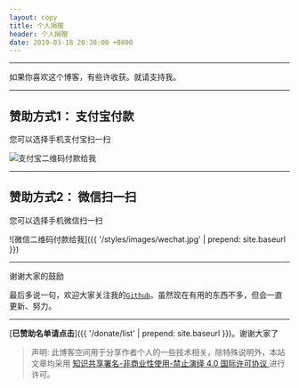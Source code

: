 ```yaml
---
layout: copy
title: 个人捐赠
header: 个人捐赠
date: 2019-03-18 20:30:00 +0800
---
```



-----------------------------------------

如果你喜欢这个博客，有些许收获。就请支持我。

-----------------------------------------

## 赞助方式1： 支付宝付款

您可以选择手机支付宝扫一扫

<img src="{{ '/styles/images/zhifubao.jpg' | prepend: site.baseurl }}" alt="支付宝二维码付款给我" />

-----------------------------------------

## 赞助方式2： 微信扫一扫

您可以选择手机微信扫一扫

![微信二维码付款给我]({{ '/styles/images/wechat.jpg' | prepend: site.baseurl }})

------------------------------------------

谢谢大家的鼓励


最后多说一句，欢迎大家关注我的[`Github`](https://github.com/misttree)。虽然现在有用的东西不多，但会一直更新、努力。

-------------------------------------------

[**已赞助名单请点击**]({{ '/donate/list' | prepend: site.baseurl }})。谢谢大家了

>声明: 此博客空间用于分享作者个人的一些技术相关，除特殊说明外，本站文章均采用 <a rel="license" href="https://creativecommons.org/licenses/by-nc-nd/4.0/deed.zh"> 知识共享署名-非商业性使用-禁止演绎 4.0 国际许可协议 </a>进行许可。
